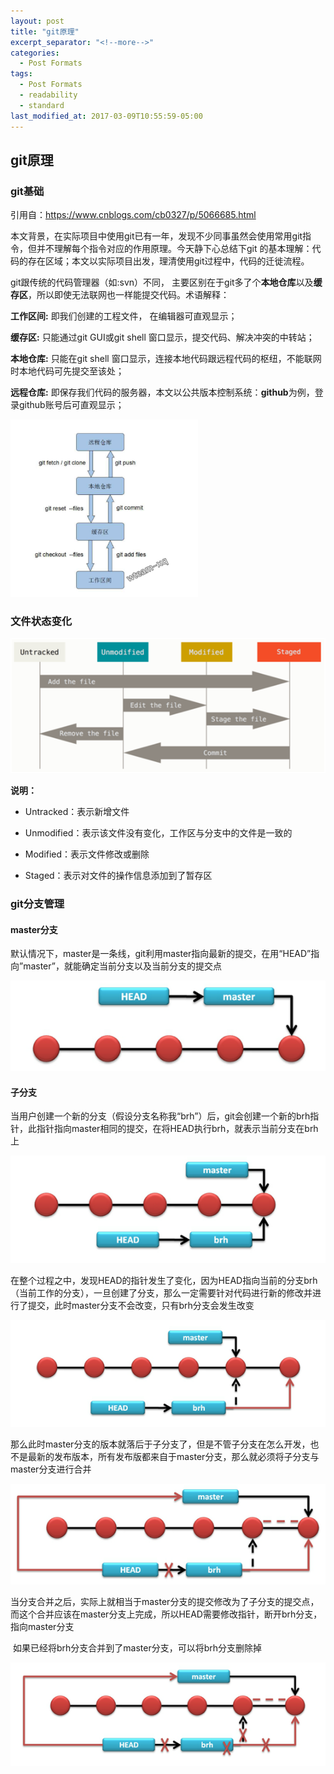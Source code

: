 ```yaml
---
layout: post
title: "git原理"
excerpt_separator: "<!--more-->"
categories:
  - Post Formats
tags:
  - Post Formats
  - readability
  - standard
last_modified_at: 2017-03-09T10:55:59-05:00
---
```




## git原理

### git基础

引用自：https://www.cnblogs.com/cb0327/p/5066685.html

本文背景，在实际项目中使用git已有一年，发现不少同事虽然会使用常用git指令，但并不理解每个指令对应的作用原理。今天静下心总结下git 的基本理解：代码的存在区域；本文以实际项目出发，理清使用git过程中，代码的迁徙流程。

<!--more-->

git跟传统的代码管理器（如:svn）不同， 主要区别在于git多了个**本地仓库**以及**缓存区**，所以即使无法联网也一样能提交代码。术语解释：

**工作区间:** 即我们创建的工程文件， 在编辑器可直观显示；

**缓存区:** 只能通过git GUI或git shell 窗口显示，提交代码、解决冲突的中转站；

**本地仓库:** 只能在git shell 窗口显示，连接本地代码跟远程代码的枢纽，不能联网时本地代码可先提交至该处；

**远程仓库:** 即保存我们代码的服务器，本文以公共版本控制系统：**github**为例，登录github账号后可直观显示；

<img alt="Mobile home page" src="../img/image-20210220144431394.png?raw=true" width="300px" />

### 文件状态变化

<img alt="Mobile home page" src="../img/image-20210220150650310.png?raw=true" />

**说明：**

* Untracked：表示新增文件

* Unmodified：表示该文件没有变化，工作区与分支中的文件是一致的

* Modified：表示文件修改或删除

* Staged：表示对文件的操作信息添加到了暂存区

### git分支管理

#### master分支

默认情况下，master是一条线，git利用master指向最新的提交，在用“HEAD”指向”master”，就能确定当前分支以及当前分支的提交点

<img alt="Mobile home page" src="../img/image-20210220145059956.png?raw=true" />

#### 子分支

当用户创建一个新的分支（假设分支名称我“brh”）后，git会创建一个新的brh指针，此指针指向master相同的提交，在将HEAD执行brh，就表示当前分支在brh上

<img alt="Mobile home page" src="../img/image-20210220145201887.png?raw=true" />

在整个过程之中，发现HEAD的指针发生了变化，因为HEAD指向当前的分支brh（当前工作的分支），一旦创建了分支，那么一定需要针对代码进行新的修改并进行了提交，此时master分支不会改变，只有brh分支会发生改变

<img alt="Mobile home page" src="../img/image-20210220145227479.png?raw=true" />

那么此时master分支的版本就落后于子分支了，但是不管子分支在怎么开发，也不是最新的发布版本，所有发布版都来自于master分支，那么就必须将子分支与master分支进行合并

<img alt="Mobile home page" src="../img/image-20210220145244636.png?raw=true" />

当分支合并之后，实际上就相当于master分支的提交修改为了子分支的提交点，而这个合并应该在master分支上完成，所以HEAD需要修改指针，断开brh分支，指向master分支

 

​     如果已经将brh分支合并到了master分支，可以将brh分支删除掉

<img alt="Mobile home page" src="../img/image-20210220145303422.png?raw=true" />
